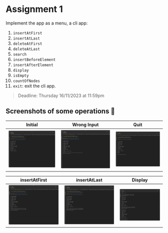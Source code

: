 # Assignment 1

Implement the app as a menu, a cli app:

1. `insertAtFirst`
2. `insertAtLast`
3. `deleteAtFirst`
4. `deleteAtLast`
5. `search`
6. `insertBeforeElement`
7. `insertAfterElement`
8. `display`
9. `isEmpty`
10. `countOfNodes`
11. `exit`: exit the cli app.

> Deadline: Thursday 16/11/2023 at 11:59pm


## Screenshots of some operations 📸

| Initial                                  | Wrong Input                                | Quit                               |
| ---------------------------------------- | ------------------------------------------ | ---------------------------------- |
| ![initial](./screenshots/01-initial.png) | ![wrong-input](./screenshots/02-wrong.png) | ![quit](./screenshots/03-quit.png) |

| insertAtFirst                                            | insertAtLast                                           | Display                                  |
| -------------------------------------------------------- | ------------------------------------------------------ | ---------------------------------------- |
| ![insert-at-first](./screenshots/04-insert-at-first.png) | ![insert-at-last](./screenshots/05-insert-at-last.png) | ![display](./screenshots/06-display.png) |

